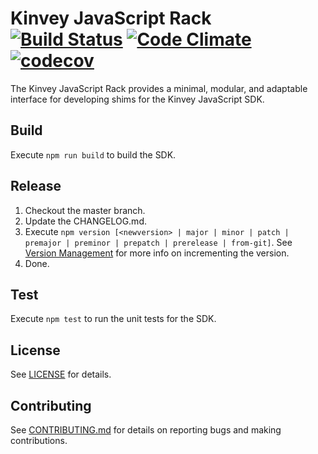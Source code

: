 # Kinvey JavaScript Rack [![Build Status](https://travis-ci.org/Kinvey/javascript-rack.svg?branch=master)](https://travis-ci.org/Kinvey/javascript-rack) [![Code Climate](https://codeclimate.com/github/Kinvey/javascript-rack/badges/gpa.svg)](https://codeclimate.com/github/Kinvey/javascript-rack) [![codecov](https://codecov.io/gh/Kinvey/javascript-rack/branch/master/graph/badge.svg)](https://codecov.io/gh/Kinvey/javascript-rack)
The Kinvey JavaScript Rack provides a minimal, modular, and adaptable interface for developing shims for the Kinvey JavaScript SDK.

## Build
Execute `npm run build` to build the SDK.

## Release
1. Checkout the master branch.
2. Update the CHANGELOG.md.
3. Execute `npm version [<newversion> | major | minor | patch | premajor | preminor | prepatch | prerelease | from-git]`. See [Version Management](#version-management) for more info on incrementing the version.
4. Done.

## Test
Execute `npm test` to run the unit tests for the SDK.

## License
See [LICENSE](LICENSE) for details.

## Contributing
See [CONTRIBUTING.md](CONTRIBUTING.md) for details on reporting bugs and making contributions.
